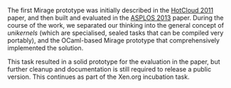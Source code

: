 The first Mirage prototype was initially described in the [HotCloud 2011](http://anil.recoil.org/papers/2010-hotcloud-lamp.pdf) paper, and then
built and evaluated in the [ASPLOS 2013](http://anil.recoil.org/papers/2013-asplos-mirage.pdf) paper.   During the
course of the work, we separated our thinking into the general concept of
_unikernels_ (which are specialised, sealed tasks that can be compiled very
portably), and the OCaml-based Mirage prototype that comprehensively
implemented the solution.

This task resulted in a solid prototype for the evaluation in the paper, but
further cleanup and documentation is still required to release a public
version. This continues as part of the Xen.org incubation task.
